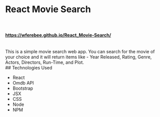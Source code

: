 # React Movie Search
<br />

#### https://wferebee.github.io/React_Movie-Search/
<br />
This is a simple movie search web app. You can search for the movie of your choice and it will return items like - Year Released, Rating, Genre, Actors, Directors, Run-Time, and Plot.

<br />
## Technologies Used

* React
* Omdb API
* Bootstrap
* JSX
* CSS
* Node
* NPM


